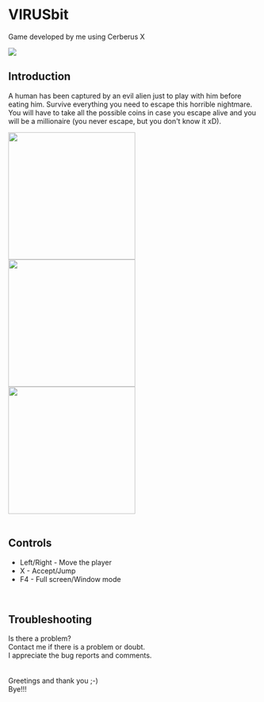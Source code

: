 # VIRUSbit
Game developed by me using Cerberus X
</br>

<img align="center" src="https://user-images.githubusercontent.com/99989085/154842485-f8e00628-a660-4089-9cb8-984eef3e87c0.png"/>
</br>

## Introduction
A human has been captured by an evil alien just to play with him before eating him. Survive everything you need to escape this horrible nightmare.
You will have to take all the possible coins in case you escape alive and you will be a millionaire (you never escape, but you don't know it xD).
</br>

<img src="https://user-images.githubusercontent.com/99989085/154842313-3b728012-40a7-4729-997f-6444ed800aa4.png" width="256" height="256"/>     <img src="https://user-images.githubusercontent.com/99989085/154842331-66aa2974-cade-4fb4-abce-21e5647bf4b2.png" width="256" height="256"/>     <img src="https://user-images.githubusercontent.com/99989085/154842335-54c2df03-5a5e-4e84-bef4-5be319bf3146.png" width="256" height="256"/>
</br>
</br>

## Controls
- Left/Right - Move the player
- X - Accept/Jump
- F4 - Full screen/Window mode
</br>

## Troubleshooting
Is there a problem?</br>
Contact me if there is a problem or doubt.</br>
I appreciate the bug reports and comments.</br>
</br>
</br>
Greetings and thank you ;-)</br>
Bye!!!
